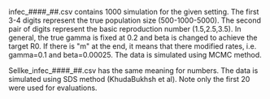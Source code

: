 infec_####_##.csv contains 1000 simulation for the given setting. The first 3-4 digits represent the true population size (500-1000-5000). The second pair of digits represent the basic reproduction number (1.5,2.5,3.5). In general, the true gamma is fixed at 0.2 and beta is changed to achieve the target R0. If there is "m" at the end, it means that there modified rates, i.e. gamma=0.1 and beta=0.00025. The data is simulated using MCMC method. 

Sellke_infec_####_##.csv has the same meaning for numbers. The data is simulated using SDS method (KhudaBukhsh et al).  Note only the first 20 were used for evaluations.

